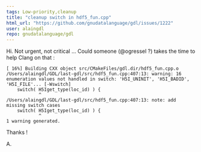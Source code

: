 ```yaml
---
tags: Low-priority,cleanup
title: "cleanup switch in hdf5_fun.cpp"
html_url: "https://github.com/gnudatalanguage/gdl/issues/1222"
user: alaingdl
repo: gnudatalanguage/gdl
---
```


Hi. Not urgent, not critical ... Could someone (@ogressel  ?) takes the time to help Clang on that : 

```
[ 16%] Building CXX object src/CMakeFiles/gdl.dir/hdf5_fun.cpp.o
/Users/alaingdl/GDL/last-gdl/src/hdf5_fun.cpp:407:13: warning: 16 enumeration values not handled in switch: 'H5I_UNINIT', 'H5I_BADID', 'H5I_FILE'... [-Wswitch]
    switch( H5Iget_type(loc_id) ) {
            ^
/Users/alaingdl/GDL/last-gdl/src/hdf5_fun.cpp:407:13: note: add missing switch cases
    switch( H5Iget_type(loc_id) ) {
            ^
1 warning generated.

```

Thanks !

A.